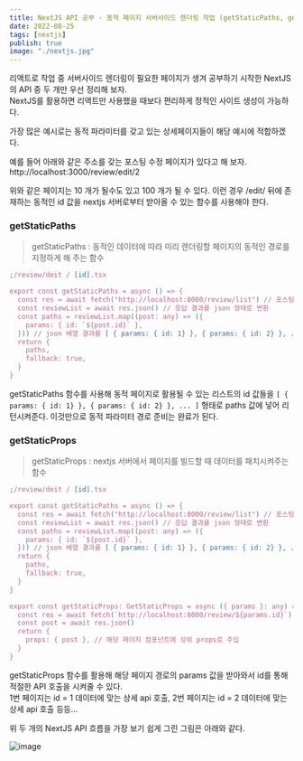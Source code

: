 ```yaml
---
title: NextJS API 공부 - 동적 페이지 서버사이드 렌더링 작업 (getStaticPaths, getStaticProps)
date: 2022-08-25
tags: [nextjs]
publish: true
image: "./nextjs.jpg"
---
```


리액트로 작업 중 서버사이드 렌더링이 필요한 페이지가 생겨 공부하기 시작한 NextJS 의 API 중 두 개만 우선 정리해 보자.  
NextJS를 활용하면 리액트만 사용했을 때보다 편리하게 정적인 사이트 생성이 가능하다.

가장 많은 예시로는 동적 파라미터를 갖고 있는 상세페이지들이 해당 예시에 적합하겠다.

예를 들어 아래와 같은 주소를 갖는 포스팅 수정 페이지가 있다고 해 보자.  
http://localhost:3000/review/edit/2

위와 같은 페이지는 10 개가 될수도 있고 100 개가 될 수 있다. 이런 경우 /edit/ 뒤에 존재하는 동적인 id 값을 nextjs 서버로부터 받아올 수 있는 함수를 사용해야 한다.

### getStaticPaths

> getStaticPaths : 동적인 데이터에 따라 미리 렌더링할 페이지의 동적인 경로를 지정하게 해 주는 함수

```ts
;/review/deit / [id].tsx

export const getStaticPaths = async () => {
  const res = await fetch("http://localhost:8000/review/list") // 포스팅 리스트들을 가져오는 백엔드 API
  const reviewList = await res.json() // 응답 결과를 json 형태로 변환
  const paths = reviewList.map((post: any) => ({
    params: { id: `${post.id}` },
  })) // json 배열 결과를 [ { params: { id: 1} }, { params: { id: 2} }, ... ] 형태로 변환
  return {
    paths,
    fallback: true,
  }
}
```

getStaticPaths 함수를 사용해 동적 페이지로 활용될 수 있는 리스트의 id 값들을 `[ { params: { id: 1} }, { params: { id: 2} }, ... ]` 형태로 paths 값에 넣어 리턴시켜준다. 이것만으로 동적 파라미터 경로 준비는 완료가 된다.

### getStaticProps

> getStaticProps : nextjs 서버에서 페이지를 빌드할 때 데이터를 패치시켜주는 함수

```ts
;/review/deit / [id].tsx

export const getStaticPaths = async () => {
  const res = await fetch("http://localhost:8000/review/list") // 포스팅 리스트들을 가져오는 백엔드 API
  const reviewList = await res.json() // 응답 결과를 json 형태로 변환
  const paths = reviewList.map((post: any) => ({
    params: { id: `${post.id}` },
  })) // json 배열 결과를 [ { params: { id: 1} }, { params: { id: 2} }, ... ] 형태로 변환
  return {
    paths,
    fallback: true,
  }
}

export const getStaticProps: GetStaticProps = async ({ params }: any) => {
  const res = await fetch(`http://localhost:8000/review/${params.id}`) // 페이지에서 받아온 parmas의 id
  const post = await res.json()
  return {
    props: { post }, // 해당 페이지 컴포넌트에 상위 props로 주입
  }
}
```

getStaticProps 함수를 활용해 해당 페이지 경로의 params 값을 받아와서 id를 통해 적절한 API 호출을 시켜줄 수 있다.  
1번 페이지는 id = 1 데이터에 맞는 상세 api 호출, 2번 페이지는 id = 2 데이터에 맞는 상세 api 호출 등등...

위 두 개의 NextJS API 흐름을 가장 보기 쉽게 그린 그림은 아래와 같다.

![image](https://user-images.githubusercontent.com/24996316/186604363-637cd4af-75bd-4d20-8bcd-ffeebc4425ba.png)
